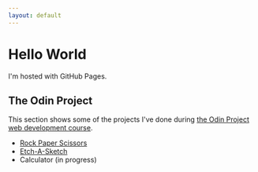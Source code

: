 ```yaml
---
layout: default
---
```


# Hello World

I'm hosted with GitHub Pages.

## The Odin Project

This section shows some of the projects I've done during [the Odin Project web development course](https://www.theodinproject.com).

* [Rock Paper Scissors](https://lytkini.com/JS-rock-paper-scissors-TheOdinProject/)
* [Etch-A-Sketch](https://lytkini.com/etch-a-sketch-TheOdinProject/)
* Calculator (in progress)